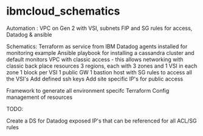 # ibmcloud_schematics
Automation : VPC on Gen 2 with VSI, subnets FIP and SG rules for access, Datadog &amp; ansible


Schematics: Terraform as service from IBM
Datadog agents installed for monitoring
example Ansible playbook for installing a cassandra cluster and default monitors
VPC with classic access - this allows networking with classic back place resources
3 regions, each with 3 zones and 1 VSI in each zone
1 block per VSI
1 public GW
1 bastion host with SG rules to access all the VSI's
Add defined ssh keys 
Add site specific IP's for public access

Framework to generate all environment specifc Terraform 
Config management of resources

TODO:

Create a DS for Datadog exposed IP's that can be referenced for all ACL/SG rules
